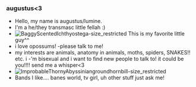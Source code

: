 ### augustus<3

- Hello, my name is augustus/lumine. 
- I'm a he/they transmasc little fellah :) 
- ![BaggyScentedIchthyostega-size_restricted](https://user-images.githubusercontent.com/106342847/170759331-bd0582dc-4d91-46c2-95b5-4cbaa6d4fb2a.gif)
This is my favorite little guy^^
- i love opossums! 
-please talk to me!
- my interests are animals, anatomy in animals, moths, spiders, SNAKES!! etc. i
-'m bisexual and i want to find new people to talk to! it could be you!!!! send me a whisper<3
- ![ImprobableThornyAbyssiniangroundhornbill-size_restricted](https://user-images.githubusercontent.com/106342847/171162429-60ecadff-e1bd-4d10-9aba-7fb61ae2e659.gif)
- Bands I like.... banes world, tv girl,  uh other stuff just ask me!
<!--
**banesworld/banesworld** is a ✨ _special_ ✨ repository because its `README.md` (this file) appears on your GitHub profile.

Here are some ideas to get you started:

- 🔭 I’m currently working on ...
- 🌱 I’m currently learning ...
- 👯 I’m looking to collaborate on ...
- 🤔 I’m looking for help with ...
- 💬 Ask me about ...
- 📫 How to reach me: ...
- 😄 Pronouns: ...
- ⚡ Fun fact: ...
-->
